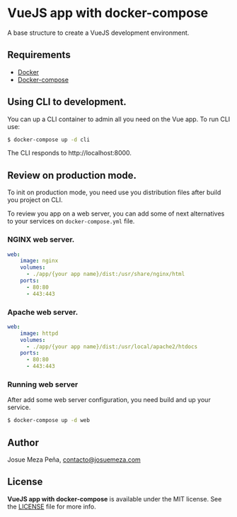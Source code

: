 # VueJS app with docker-compose

A base structure to create a VueJS development environment.

## Requirements

- [Docker](https://www.docker.com/)
- [Docker-compose](https://docs.docker.com/compose/)

## Using CLI to development.

You can up a CLI container to admin all you need on the Vue app. To run CLI use:
```sh
$ docker-compose up -d cli
```

The CLI responds to http://localhost:8000.

## Review on production mode.

To init on production mode, you need use you distribution files after build you project on CLI.

To review you app on a web server, you can add some of next alternatives to your services on `docker-compose.yml` file.

### NGINX web server.

```yml
web:
    image: nginx
    volumes:
      - ./app/{your app name}/dist:/usr/share/nginx/html
    ports:
      - 80:80
      - 443:443
```

### Apache web server.

```yml
web:
    image: httpd
    volumes:
      - ./app/{your app name}/dist:/usr/local/apache2/htdocs
    ports:
      - 80:80
      - 443:443
```

### Running web server

After add some web server configuration, you need build and up your service.

```sh
$ docker-compose up -d web
```

## Author

Josue Meza Peña, contacto@josuemeza.com

## License

**VueJS app with docker-compose** is available under the MIT license. See the [LICENSE](LICENSE) file for more info.